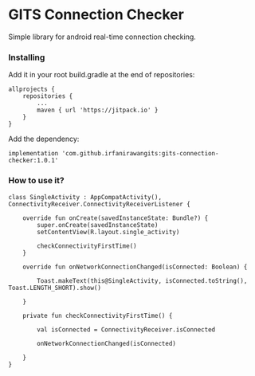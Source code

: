 # GITS Connection Checker

Simple library for android real-time connection checking.

### Installing

Add it in your root build.gradle at the end of repositories:  

```
allprojects {
	repositories {
		...
		maven { url 'https://jitpack.io' }
	}
}
```

Add the dependency:

```
implementation 'com.github.irfanirawangits:gits-connection-checker:1.0.1'
```

### How to use it?

```
class SingleActivity : AppCompatActivity(), ConnectivityReceiver.ConnectivityReceiverListener {

    override fun onCreate(savedInstanceState: Bundle?) {
        super.onCreate(savedInstanceState)
        setContentView(R.layout.single_activity)

        checkConnectivityFirstTime()
    }

    override fun onNetworkConnectionChanged(isConnected: Boolean) {

        Toast.makeText(this@SingleActivity, isConnected.toString(), Toast.LENGTH_SHORT).show()

    }

    private fun checkConnectivityFirstTime() {

        val isConnected = ConnectivityReceiver.isConnected

        onNetworkConnectionChanged(isConnected)

    }
}
```